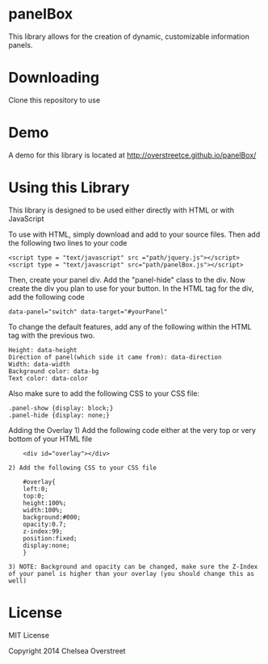 panelBox
========

This library allows for the creation of dynamic, customizable information panels.

Downloading
============

Clone this repository to use

Demo
=====

A demo for this library is located at http://overstreetce.github.io/panelBox/

Using this Library
===================

This library is designed to be used either directly with HTML or with JavaScript

To use with HTML, simply download and add to your source files. Then add the following two lines to your code

    <script type = "text/javascript" src ="path/jquery.js"></script>
    <script type = "text/javascript" src="path/panelBox.js"></script>

Then, create your panel div. Add the "panel-hide" class to the div. Now create the div you plan to use for your button. In the HTML tag for the div, add the following code

    data-panel="switch" data-target="#yourPanel"
    
To change the default features, add any of the following within the HTML tag with the previous two.

    Height: data-height
    Direction of panel(which side it came from): data-direction
    Width: data-width
    Background color: data-bg
    Text color: data-color

Also make sure to add the following CSS to your CSS file:

    .panel-show {display: block;}
    .panel-hide {display: none;}
    
Adding the Overlay
    1) Add the following code either at the very top or very bottom of your HTML file

        <div id="overlay"></div>

    2) Add the following CSS to your CSS file 

        #overlay{
        left:0;
        top:0;
        height:100%;
        width:100%;
        background:#000;
        opacity:0.7;
        z-index:99;
        position:fixed;
        display:none;
        }

    3) NOTE: Background and opacity can be changed, make sure the Z-Index of your panel is higher than your overlay (you should change this as well)

License
=======

MIT License

Copyright 2014 Chelsea Overstreet
